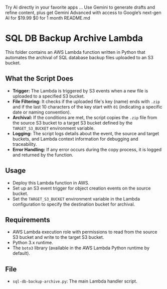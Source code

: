 Try AI directly in your favorite apps … Use Gemini to generate drafts and refine content, plus get Gemini Advanced with access to Google’s next-gen AI for $19.99 $0 for 1 month
README.md
# SQL DB Backup Archive Lambda

This folder contains an AWS Lambda function written in Python that automates the archival of SQL database backup files uploaded to an S3 bucket.

## What the Script Does
- **Trigger:** The Lambda is triggered by S3 events when a new file is uploaded to a specified S3 bucket.
- **File Filtering:** It checks if the uploaded file's key (name) ends with `.zip` and if the last 10 characters of the key start with `01` (indicating a specific date or naming convention).
- **Archival:** If the conditions are met, the script copies the `.zip` file from the source S3 bucket to a target S3 bucket defined by the `TARGET_S3_BUCKET` environment variable.
- **Logging:** The script logs details about the event, the source and target buckets, and Lambda context information for debugging and traceability.
- **Error Handling:** If any error occurs during the copy process, it is logged and returned by the function.

## Usage
- Deploy this Lambda function in AWS.
- Set up an S3 event trigger for object creation events on the source bucket.
- Set the `TARGET_S3_BUCKET` environment variable in the Lambda configuration to specify the destination bucket for archival.

## Requirements
- AWS Lambda execution role with permissions to read from the source S3 bucket and write to the target S3 bucket.
- Python 3.x runtime.
- The `boto3` library (available in the AWS Lambda Python runtime by default).

## File
- `sql-db-backup-archive.py`: The main Lambda handler script.
